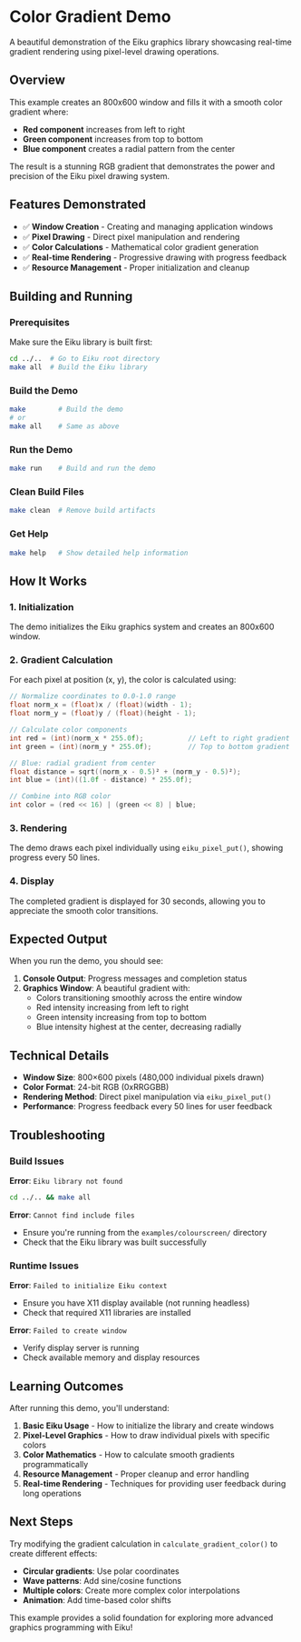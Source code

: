# Color Gradient Demo

A beautiful demonstration of the Eiku graphics library showcasing real-time gradient rendering using pixel-level drawing operations.

## Overview

This example creates an 800x600 window and fills it with a smooth color gradient where:

- **Red component** increases from left to right
- **Green component** increases from top to bottom
- **Blue component** creates a radial pattern from the center

The result is a stunning RGB gradient that demonstrates the power and precision of the Eiku pixel drawing system.

## Features Demonstrated

- ✅ **Window Creation** - Creating and managing application windows
- ✅ **Pixel Drawing** - Direct pixel manipulation and rendering
- ✅ **Color Calculations** - Mathematical color gradient generation
- ✅ **Real-time Rendering** - Progressive drawing with progress feedback
- ✅ **Resource Management** - Proper initialization and cleanup

## Building and Running

### Prerequisites

Make sure the Eiku library is built first:

```bash
cd ../..  # Go to Eiku root directory
make all  # Build the Eiku library
```

### Build the Demo

```bash
make        # Build the demo
# or
make all    # Same as above
```

### Run the Demo

```bash
make run    # Build and run the demo
```

### Clean Build Files

```bash
make clean  # Remove build artifacts
```

### Get Help

```bash
make help   # Show detailed help information
```

## How It Works

### 1. Initialization

The demo initializes the Eiku graphics system and creates an 800x600 window.

### 2. Gradient Calculation

For each pixel at position (x, y), the color is calculated using:

```c
// Normalize coordinates to 0.0-1.0 range
float norm_x = (float)x / (float)(width - 1);
float norm_y = (float)y / (float)(height - 1);

// Calculate color components
int red = (int)(norm_x * 255.0f);           // Left to right gradient
int green = (int)(norm_y * 255.0f);         // Top to bottom gradient

// Blue: radial gradient from center
float distance = sqrt((norm_x - 0.5)² + (norm_y - 0.5)²);
int blue = (int)((1.0f - distance) * 255.0f);

// Combine into RGB color
int color = (red << 16) | (green << 8) | blue;
```

### 3. Rendering

The demo draws each pixel individually using `eiku_pixel_put()`, showing progress every 50 lines.

### 4. Display

The completed gradient is displayed for 30 seconds, allowing you to appreciate the smooth color transitions.

## Expected Output

When you run the demo, you should see:

1. **Console Output**: Progress messages and completion status
2. **Graphics Window**: A beautiful gradient with:
   - Colors transitioning smoothly across the entire window
   - Red intensity increasing from left to right
   - Green intensity increasing from top to bottom
   - Blue intensity highest at the center, decreasing radially

## Technical Details

- **Window Size**: 800×600 pixels (480,000 individual pixels drawn)
- **Color Format**: 24-bit RGB (0xRRGGBB)
- **Rendering Method**: Direct pixel manipulation via `eiku_pixel_put()`
- **Performance**: Progress feedback every 50 lines for user feedback

## Troubleshooting

### Build Issues

**Error**: `Eiku library not found`

```bash
cd ../.. && make all
```

**Error**: `Cannot find include files`

- Ensure you're running from the `examples/colourscreen/` directory
- Check that the Eiku library was built successfully

### Runtime Issues

**Error**: `Failed to initialize Eiku context`

- Ensure you have X11 display available (not running headless)
- Check that required X11 libraries are installed

**Error**: `Failed to create window`

- Verify display server is running
- Check available memory and display resources

## Learning Outcomes

After running this demo, you'll understand:

1. **Basic Eiku Usage** - How to initialize the library and create windows
2. **Pixel-Level Graphics** - How to draw individual pixels with specific colors
3. **Color Mathematics** - How to calculate smooth gradients programmatically
4. **Resource Management** - Proper cleanup and error handling
5. **Real-time Rendering** - Techniques for providing user feedback during long operations

## Next Steps

Try modifying the gradient calculation in `calculate_gradient_color()` to create different effects:

- **Circular gradients**: Use polar coordinates
- **Wave patterns**: Add sine/cosine functions
- **Multiple colors**: Create more complex color interpolations
- **Animation**: Add time-based color shifts

This example provides a solid foundation for exploring more advanced graphics programming with Eiku!
